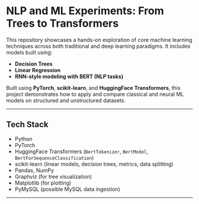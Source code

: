 # NLP and ML Experiments: From Trees to Transformers

This repository showcases a hands-on exploration of core machine learning techniques across both traditional and deep learning paradigms. It includes models built using:
- **Decision Trees**
- **Linear Regression**
- **RNN-style modeling with BERT (NLP tasks)**

Built using **PyTorch**, **scikit-learn**, and **HuggingFace Transformers**, this project demonstrates how to apply and compare classical and neural ML models on structured and unstructured datasets.

---

## Tech Stack

- Python
- PyTorch
- HuggingFace Transformers (`BertTokenizer`, `BertModel`, `BertForSequenceClassification`)
- scikit-learn (linear models, decision trees, metrics, data splitting)
- Pandas, NumPy
- Graphviz (for tree visualization)
- Matplotlib (for plotting)
- PyMySQL (possible MySQL data ingestion)

---

